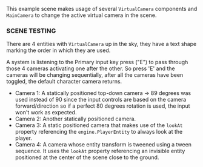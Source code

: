 This example scene makes usage of several `VirtualCamera` components and `MainCamera` to change the active virtual camera in the scene.

### SCENE TESTING
There are 4 entities with `VirtualCamera` up in the sky, they have a text shape marking the order in which they are used.

A system is listening to the Primary input key press ("E") to pass through those 4 cameras activating one after the other. So press 'E' and the cameras will be changing sequentially, after all the cameras have been toggled, the default character camera returns.

* Camera 1: A statically positioned top-down camera -> 89 degrees was used instead of 90 since the input controls are based on the camera forward/direction so if a perfect 80 degrees rotation is used, the input won't work as expected. 
* Camera 2: Another statically positioned camera.
* Camera 3: A static positioned camera that makes use of the `lookAt` property referencing the `engine.PlayerEntity` to always look at the player.
* Camera 4: A camera whose entity transform is tweened using a tween sequence. It uses the `lookAt` property referencing an invisible entity positioned at the center of the scene close to the ground.